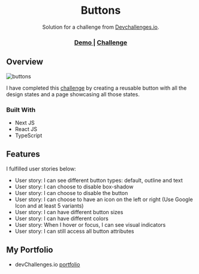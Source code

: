 <h1 align="center">Buttons</h1>

<div align="center">
   Solution for a challenge from  <a href="http://devchallenges.io" target="_blank">Devchallenges.io</a>.
</div>

<div align="center">
  <h3>
    <a href="https://buttons-eta.vercel.app/" target="_blank">
      Demo
    </a>
    <span> | </span>
    <a href="https://devchallenges.io/challenges/ohgVTyJCbm5OZyTB2gNY" target="_blank">
      Challenge
    </a>
  </h3>
</div>


<!-- OVERVIEW -->

## Overview

![buttons](https://github.com/altunf/buttons/assets/116505991/5bc6d146-9a43-4cb1-b810-587eb5f96e35)


I have completed this <a href="https://devchallenges.io/challenges/ohgVTyJCbm5OZyTB2gNY" target="_blank">challenge</a> by creating a reusable button with all the design states and a page showcasing all those states. 

### Built With

- Next JS
- React JS
- TypeScript

## Features

I fulfilled user stories below:

- User story: I can see different button types: default, outline and text
- User story: I can choose to disable box-shadow
- User story: I can choose to disable the button
- User story: I can choose to have an icon on the left or right (Use Google Icon and at least 5 variants)
- User story: I can have different button sizes
- User story: I can have different colors
- User story: When I hover or focus, I can see visual indicators
- User story: I can still access all button attributes

## My Portfolio

- devChallenges.io [portfolio](https://devchallenges.io/portfolio/altunf)

